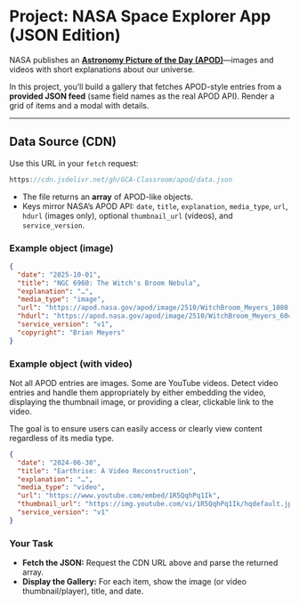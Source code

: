 # Project: NASA Space Explorer App (JSON Edition)

NASA publishes an [**Astronomy Picture of the Day (APOD)**](https://apod.nasa.gov/apod/archivepixFull.html)—images and videos with short explanations about our universe.

In this project, you’ll build a gallery that fetches APOD-style entries from a **provided JSON feed** (same field names as the real APOD API). Render a grid of items and a modal with details.

---

## Data Source (CDN)

Use this URL in your `fetch` request:

```js
https://cdn.jsdelivr.net/gh/GCA-Classroom/apod/data.json
```

- The file returns an **array** of APOD-like objects.  
- Keys mirror NASA’s APOD API: `date`, `title`, `explanation`, `media_type`, `url`, `hdurl` (images only), optional `thumbnail_url` (videos), and `service_version`.

### Example object (image)

```json
{
  "date": "2025-10-01",
  "title": "NGC 6960: The Witch's Broom Nebula",
  "explanation": "…",
  "media_type": "image",
  "url": "https://apod.nasa.gov/apod/image/2510/WitchBroom_Meyers_1080.jpg",
  "hdurl": "https://apod.nasa.gov/apod/image/2510/WitchBroom_Meyers_6043.jpg",
  "service_version": "v1",
  "copyright": "Brian Meyers"
}
```

### Example object (with video)
Not all APOD entries are images. Some are YouTube videos. Detect video entries and handle them appropriately by either embedding the video, displaying the thumbnail image, or providing a clear, clickable link to the video. 

The goal is to ensure users can easily access or clearly view content regardless of its media type.

```json
{
  "date": "2024-06-30",
  "title": "Earthrise: A Video Reconstruction",
  "explanation": "…",
  "media_type": "video",
  "url": "https://www.youtube.com/embed/1R5QqhPq1Ik",
  "thumbnail_url": "https://img.youtube.com/vi/1R5QqhPq1Ik/hqdefault.jpg",
  "service_version": "v1"
}
```

### Your Task
* **Fetch the JSON:** Request the CDN URL above and parse the returned array.
* **Display the Gallery:** For each item, show the image (or video thumbnail/player), title, and date.


